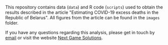 This repository contains data (`data`) and R code (`scripts`) used to obtain the results described in the article "Estimating COVID-19 excess deaths in the Republic of Belarus". All figures from the article can be found in the `images` folder.

If you have any questions regarding this analysis, please get in touch by [email](mailto:info@nextgamesolutions.com) or visit the website [Next Game Solutions](http://nextgamesolutions.com/).